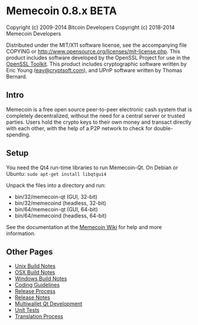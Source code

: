 Memecoin 0.8.x BETA
====================

Copyright (c) 2009-2014 Bitcoin Developers
Copyright (c) 2018-2014 Memecoin Developers

Distributed under the MIT/X11 software license, see the accompanying
file COPYING or http://www.opensource.org/licenses/mit-license.php.
This product includes software developed by the OpenSSL Project for use in the [OpenSSL Toolkit](http://www.openssl.org/). This product includes
cryptographic software written by Eric Young ([eay@cryptsoft.com](mailto:eay@cryptsoft.com)), and UPnP software written by Thomas Bernard.


Intro
---------------------
Memecoin is a free open source peer-to-peer electronic cash system that is
completely decentralized, without the need for a central server or trusted
parties.  Users hold the crypto keys to their own money and transact directly
with each other, with the help of a P2P network to check for double-spending.


Setup
---------------------
You need the Qt4 run-time libraries to run Memecoin-Qt. On Debian or Ubuntu:
	`sudo apt-get install libqtgui4`

Unpack the files into a directory and run:

- bin/32/memecoin-qt (GUI, 32-bit)
- bin/32/memecoind (headless, 32-bit)
- bin/64/memecoin-qt (GUI, 64-bit)
- bin/64/memecoind (headless, 64-bit)

See the documentation at the [Memecoin Wiki](http://memecoin.info)
for help and more information.


Other Pages
---------------------
- [Unix Build Notes](build-unix.md)
- [OSX Build Notes](build-osx.md)
- [Windows Build Notes](build-msw.md)
- [Coding Guidelines](coding.md)
- [Release Process](release-process.md)
- [Release Notes](release-notes.md)
- [Multiwallet Qt Development](multiwallet-qt.md)
- [Unit Tests](unit-tests.md)
- [Translation Process](translation_process.md)
